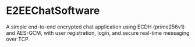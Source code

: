 # E2EEChatSoftware
A simple end-to-end encrypted chat application using ECDH (prime256v1) and AES-GCM, with user registration, login, and secure real-time messaging over TCP.
